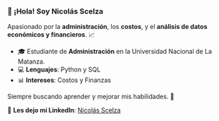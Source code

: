 ### 👋 ¡Hola! Soy Nicolás Scelza

Apasionado por la **administración**, los **costos**, y el **análisis de datos económicos y financieros**. 📈

- 🎓 Estudiante de **Administración** en la Universidad Nacional de La Matanza.
- 💻 **Lenguajes**: Python y SQL
- 📊 **Intereses**: Costos y Finanzas

Siempre buscando aprender y mejorar mis habilidades. 🤝

💼 **Les dejo mi LinkedIn**: [Nicolás Scelza](https://www.linkedin.com/in/nicolas-scelza-a14b32203/)
